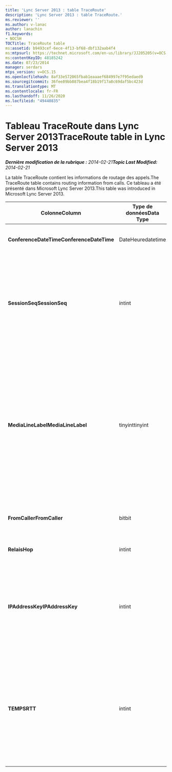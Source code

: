 ```yaml
---
title: 'Lync Server 2013 : table TraceRoute'
description: 'Lync Server 2013 : table TraceRoute.'
ms.reviewer: ''
ms.author: v-lanac
author: lanachin
f1.keywords:
- NOCSH
TOCTitle: TraceRoute table
ms:assetid: b9493cef-6ece-4f13-bf68-dbf132aab4f4
ms:mtpsurl: https://technet.microsoft.com/en-us/library/JJ205205(v=OCS.15)
ms:contentKeyID: 48185242
ms.date: 07/23/2014
manager: serdars
mtps_version: v=OCS.15
ms.openlocfilehash: 8af33e572065fbab1eaaaef684997e7f95edaed9
ms.sourcegitcommit: 36fee89bb887bea4f18b19f17a8c69daf5bc423d
ms.translationtype: MT
ms.contentlocale: fr-FR
ms.lasthandoff: 11/26/2020
ms.locfileid: "49440835"
---
```

# <a name="traceroute-table-in-lync-server-2013"></a><span data-ttu-id="19c52-103">Tableau TraceRoute dans Lync Server 2013</span><span class="sxs-lookup"><span data-stu-id="19c52-103">TraceRoute table in Lync Server 2013</span></span>

<div data-xmlns="http://www.w3.org/1999/xhtml">

<div class="topic" data-xmlns="http://www.w3.org/1999/xhtml" data-msxsl="urn:schemas-microsoft-com:xslt" data-cs="https://msdn.microsoft.com/">

<div data-asp="https://msdn2.microsoft.com/asp">



</div>

<div id="mainSection">

<div id="mainBody"><span data-ttu-id="19c52-104">

<span> </span></span><span class="sxs-lookup"><span data-stu-id="19c52-104">

<span> </span></span></span>

<span data-ttu-id="19c52-105">_**Dernière modification de la rubrique :** 2014-02-21_</span><span class="sxs-lookup"><span data-stu-id="19c52-105">_**Topic Last Modified:** 2014-02-21_</span></span>

<span data-ttu-id="19c52-106">La table TraceRoute contient les informations de routage des appels.</span><span class="sxs-lookup"><span data-stu-id="19c52-106">The TraceRoute table contains routing information from calls.</span></span> <span data-ttu-id="19c52-107">Ce tableau a été présenté dans Microsoft Lync Server 2013.</span><span class="sxs-lookup"><span data-stu-id="19c52-107">This table was introduced in Microsoft Lync Server 2013.</span></span>


<table>
<colgroup>
<col style="width: 25%" />
<col style="width: 25%" />
<col style="width: 25%" />
<col style="width: 25%" />
</colgroup>
<thead>
<tr class="header">
<th><span data-ttu-id="19c52-108"><strong>Colonne</strong></span><span class="sxs-lookup"><span data-stu-id="19c52-108"><strong>Column</strong></span></span></th>
<th><span data-ttu-id="19c52-109"><strong>Type de données</strong></span><span class="sxs-lookup"><span data-stu-id="19c52-109"><strong>Data Type</strong></span></span></th>
<th><span data-ttu-id="19c52-110"><strong>Clé/Index</strong></span><span class="sxs-lookup"><span data-stu-id="19c52-110"><strong>Key/Index</strong></span></span></th>
<th><span data-ttu-id="19c52-111"><strong>Details</strong></span><span class="sxs-lookup"><span data-stu-id="19c52-111"><strong>Details</strong></span></span></th>
</tr>
</thead>
<tbody>
<tr class="odd">
<td><p><span data-ttu-id="19c52-112"><strong>ConferenceDateTime</strong></span><span class="sxs-lookup"><span data-stu-id="19c52-112"><strong>ConferenceDateTime</strong></span></span></p></td>
<td><p><span data-ttu-id="19c52-113">DateHeure</span><span class="sxs-lookup"><span data-stu-id="19c52-113">datetime</span></span></p></td>
<td><p><span data-ttu-id="19c52-114">Etranger principal</span><span class="sxs-lookup"><span data-stu-id="19c52-114">Primary, Foreign</span></span></p></td>
<td><p><span data-ttu-id="19c52-115">Date et heure de début de l’appel.</span><span class="sxs-lookup"><span data-stu-id="19c52-115">Date and time that the call began.</span></span></p></td>
</tr>
<tr class="even">
<td><p><span data-ttu-id="19c52-116"><strong>SessionSeq</strong></span><span class="sxs-lookup"><span data-stu-id="19c52-116"><strong>SessionSeq</strong></span></span></p></td>
<td><p><span data-ttu-id="19c52-117">int</span><span class="sxs-lookup"><span data-stu-id="19c52-117">int</span></span></p></td>
<td><p><span data-ttu-id="19c52-118">Etranger principal</span><span class="sxs-lookup"><span data-stu-id="19c52-118">Primary, Foreign</span></span></p></td>
<td><p><span data-ttu-id="19c52-119">Identificateur unique permettant de faire la distinction entre plusieurs appels qui pouvaient avoir commencé à la même date et en même temps.</span><span class="sxs-lookup"><span data-stu-id="19c52-119">Unique identifier used to distinguish between multiple calls that might have begun on the same date and at the same time.</span></span></p></td>
</tr>
<tr class="odd">
<td><p><span data-ttu-id="19c52-120"><strong>MediaLineLabel</strong></span><span class="sxs-lookup"><span data-stu-id="19c52-120"><strong>MediaLineLabel</strong></span></span></p></td>
<td><p><span data-ttu-id="19c52-121">tinyint</span><span class="sxs-lookup"><span data-stu-id="19c52-121">tinyint</span></span></p></td>
<td><p><span data-ttu-id="19c52-122">Etranger principal</span><span class="sxs-lookup"><span data-stu-id="19c52-122">Primary, Foreign</span></span></p></td>
<td><p><span data-ttu-id="19c52-123">Représente le type de ligne vidéo utilisée lors de l’appel.</span><span class="sxs-lookup"><span data-stu-id="19c52-123">Represents the type of video line used in the call.</span></span> <span data-ttu-id="19c52-124">Les valeurs autorisées sont les suivantes :</span><span class="sxs-lookup"><span data-stu-id="19c52-124">Allowed values are:</span></span></p>
<ul>
<li><p><span data-ttu-id="19c52-125">0-audio</span><span class="sxs-lookup"><span data-stu-id="19c52-125">0 – Audio</span></span></p></li>
<li><p><span data-ttu-id="19c52-126">1-vidéo</span><span class="sxs-lookup"><span data-stu-id="19c52-126">1 – Video</span></span></p></li>
<li><p><span data-ttu-id="19c52-127">2-vidéo panoramique</span><span class="sxs-lookup"><span data-stu-id="19c52-127">2 – Panoramic video</span></span></p></li>
<li><p><span data-ttu-id="19c52-128">3 – partage de bureau et d’application</span><span class="sxs-lookup"><span data-stu-id="19c52-128">3 – Application/Desktop sharing</span></span></p></li>
</ul></td>
</tr>
<tr class="even">
<td><p><span data-ttu-id="19c52-129"><strong>FromCaller</strong></span><span class="sxs-lookup"><span data-stu-id="19c52-129"><strong>FromCaller</strong></span></span></p></td>
<td><p><span data-ttu-id="19c52-130">bit</span><span class="sxs-lookup"><span data-stu-id="19c52-130">bit</span></span></p></td>
<td><p><span data-ttu-id="19c52-131">Principal</span><span class="sxs-lookup"><span data-stu-id="19c52-131">Primary</span></span></p></td>
<td><p><span data-ttu-id="19c52-132">Point de terminaison ayant placé l’appel.</span><span class="sxs-lookup"><span data-stu-id="19c52-132">Endpoint that placed the call.</span></span></p></td>
</tr>
<tr class="odd">
<td><p><span data-ttu-id="19c52-133"><strong>Relais</strong></span><span class="sxs-lookup"><span data-stu-id="19c52-133"><strong>Hop</strong></span></span></p></td>
<td><p><span data-ttu-id="19c52-134">int</span><span class="sxs-lookup"><span data-stu-id="19c52-134">int</span></span></p></td>
<td></td>
<td><p><span data-ttu-id="19c52-135">Tronçon réseau/</span><span class="sxs-lookup"><span data-stu-id="19c52-135">Network hop/</span></span></p></td>
</tr>
<tr class="even">
<td><p><span data-ttu-id="19c52-136"><strong>IPAddressKey</strong></span><span class="sxs-lookup"><span data-stu-id="19c52-136"><strong>IPAddressKey</strong></span></span></p></td>
<td><p><span data-ttu-id="19c52-137">int</span><span class="sxs-lookup"><span data-stu-id="19c52-137">int</span></span></p></td>
<td><p><span data-ttu-id="19c52-138">Externes</span><span class="sxs-lookup"><span data-stu-id="19c52-138">Foreign</span></span></p></td>
<td><p><span data-ttu-id="19c52-139">Identificateur unique de l’adresse IP.</span><span class="sxs-lookup"><span data-stu-id="19c52-139">Unique identifier for the IP address.</span></span> <span data-ttu-id="19c52-140">Les informations d’adresse IP sont stockées dans la <a href="lync-server-2013-ipaddress-table.md">table IPAddress de Lync Server 2013</a>.</span><span class="sxs-lookup"><span data-stu-id="19c52-140">IP address information is stored in the <a href="lync-server-2013-ipaddress-table.md">IPAddress table in Lync Server 2013</a>.</span></span></p></td>
</tr>
<tr class="odd">
<td><p><span data-ttu-id="19c52-141"><strong>TEMPS</strong></span><span class="sxs-lookup"><span data-stu-id="19c52-141"><strong>RTT</strong></span></span></p></td>
<td><p><span data-ttu-id="19c52-142">int</span><span class="sxs-lookup"><span data-stu-id="19c52-142">int</span></span></p></td>
<td></td>
<td><p><span data-ttu-id="19c52-143">Durée de l’aller-retour.</span><span class="sxs-lookup"><span data-stu-id="19c52-143">Roundtrip time.</span></span> <span data-ttu-id="19c52-144">Le temps d’aller-retour mesure la durée pendant laquelle un paquet vocal atteint sa destination et renvoie la notification de réception.</span><span class="sxs-lookup"><span data-stu-id="19c52-144">The roundtrip time measures the amount of time it takes for a voice packet to reach its destination and then send back notification that it was received.</span></span></p></td>
</tr>
</tbody>
</table><span data-ttu-id="19c52-145">


</div>

<span> </span>

</div>

</div>

</span><span class="sxs-lookup"><span data-stu-id="19c52-145">


</div>

<span> </span>

</div>

</div>

</span></span></div>

